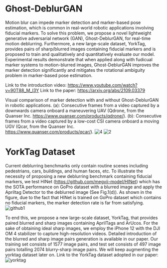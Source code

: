 # Ghost-DeblurGAN
Motion blur can impede marker detection and marker-based pose estimation, which is common in real-world robotic applications involving fiducial markers. To solve this problem, we propose a novel lightweight generative adversarial network (GAN), Ghost-DeblurGAN, for real-time motion deblurring. Furthermore, a new large-scale dataset, YorkTag, provides pairs of sharp/blurred images containing fiducial markers and is proposed to train and qualitatively and quantitatively evaluate our model. Experimental results demonstrate that when applied along with fudicual marker systems to motion-blurred images, Ghost-DeblurGAN improves the marker detection significantly and mitigates the rotational ambiguity problem in marker-based pose estimation. 

Link to the introduction video: https://www.youtube.com/watch?v=90T88_M_l3Y
Link to the paper: https://arxiv.org/abs/2109.03379

Visual comparison of marker detection with and without Ghost-DeblurGAN in robotic applications. (a):  Consecutive frames from a video captured by a downwards camera onboard a maneuvering UAV (Qdrone, from the Quanser Inc. https://www.quanser.com/products/qdrone/). (b): Consecutive frames from a video captured by a low-cost CSI camera onboard a moving UGV (Qcar, from the Quanser Inc. https://www.quanser.com/products/qcar/).
![4](https://user-images.githubusercontent.com/58899542/132931220-d1d661f4-b148-4467-9ba0-a859b440caed.gif)
![2](https://user-images.githubusercontent.com/58899542/132931107-2761194b-2c94-4f87-a907-57773be92a4e.gif)


# YorkTag Dataset

Current deblurring benchmarks only contain routine scenes including pedestrians, cars, buildings, and human faces, etc. To illustrate the necessity of proposing a new deblurring benchmark containing fiducial markers, we test HINet (https://github.com/megvii-model/HINet) which has the SOTA performance on GoPro dataset with a blurred image and apply the Apriltag Detector  to the deblurred image (See Fig.1(d)). As shown in the figure, due to the fact that HINet is trained on GoPro dataset which contains no fiducial markers, the marker detection rate is far from satisfying.
![github1](https://user-images.githubusercontent.com/58899542/132930466-46acdd1d-fed4-4c69-9506-4dc84107bbaa.png)


To end this, we propose a new large-scale dataset, YorkTag, that provides paired blurred and sharp images containing AprilTags and ArUcos. For the sake of obtaining ideal sharp images, we employ the iPhone 12 with the DJI OM 4 stabilizer to capture high-resolution videos. Detailed introduction of the blurred and sharp image pairs generation is available in our paper. Our training set consists of 1577 image pairs, and test set consists of 497 image pairs totalling 2074 blurry-sharp image pairs. We will keep augmenting the yorktag dataset later on. Link to the YorkTag dataset adopted in our paper:
![yorktag](https://user-images.githubusercontent.com/58899542/132930869-a66fb452-9579-4922-980a-94bc5e067ae9.jpeg)
